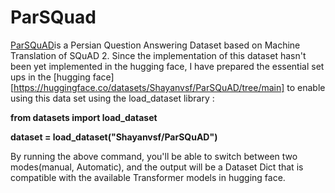 # ParSQuad
[ParSQuAD](https://github.com/NeginAbadani/ParSQuAD)is a Persian Question Answering Dataset based on Machine Translation of SQuAD 2.
Since the implementation of this dataset hasn't been yet implemented in the hugging face, I have prepared the essential set ups in the [hugging face][https://huggingface.co/datasets/Shayanvsf/ParSQuAD/tree/main] to enable using this data set using the load_dataset library :

**from datasets import load_dataset**

**dataset = load_dataset("Shayanvsf/ParSQuAD")**

By running the above command, you'll be able to switch between two modes(manual, Automatic), and the output will be a Dataset Dict that is compatible with the available Transformer models in hugging face.




